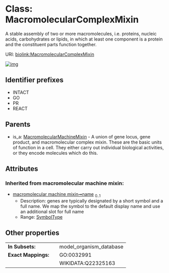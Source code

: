 
# Class: MacromolecularComplexMixin


A stable assembly of two or more macromolecules, i.e. proteins, nucleic acids, carbohydrates or lipids, in which at least one component is a protein and the constituent parts function together.

URI: [biolink:MacromolecularComplexMixin](https://w3id.org/biolink/vocab/MacromolecularComplexMixin)


[![img](https://yuml.me/diagram/nofunky;dir:TB/class/[MacromolecularMachineMixin],[MacromolecularMachineMixin]^-[MacromolecularComplexMixin&#124;name(i):symbol_type%20%3F])](https://yuml.me/diagram/nofunky;dir:TB/class/[MacromolecularMachineMixin],[MacromolecularMachineMixin]^-[MacromolecularComplexMixin&#124;name(i):symbol_type%20%3F])

## Identifier prefixes

 * INTACT
 * GO
 * PR
 * REACT

## Parents

 *  is_a: [MacromolecularMachineMixin](MacromolecularMachineMixin.md) - A union of gene locus, gene product, and macromolecular complex mixin. These are the basic units of function in a cell. They either carry out individual biological activities, or they encode molecules which do this.

## Attributes


### Inherited from macromolecular machine mixin:

 * [macromolecular machine mixin➞name](macromolecular_machine_mixin_name.md)  <sub>0..1</sub>
     * Description: genes are typically designated by a short symbol and a full name. We map the symbol to the default display name and use an additional slot for full name
     * Range: [SymbolType](types/SymbolType.md)

## Other properties

|  |  |  |
| --- | --- | --- |
| **In Subsets:** | | model_organism_database |
| **Exact Mappings:** | | GO:0032991 |
|  | | WIKIDATA:Q22325163 |

